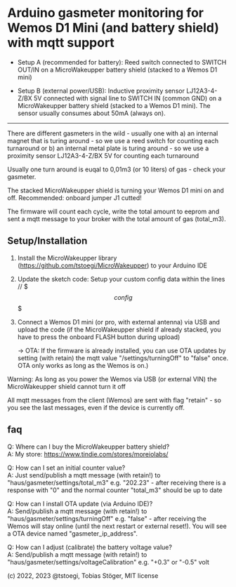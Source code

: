 # Arduino gasmeter monitoring for Wemos D1 Mini (and battery shield) with mqtt support
  
- Setup A (recommended for battery): Reed switch connected to SWITCH OUT/IN on a MicroWakeupper battery shield (stacked to a Wemos D1 mini)

- Setup B (external power/USB): Inductive proximity sensor LJ12A3-4-Z/BX 5V connected with signal line to SWITCH IN (common GND) on a MicroWakeupper battery shield (stacked to a Wemos D1 mini). The sensor usually consumes about 50mA (always on).
  
---

There are different gasmeters in the wild - usually one with 
a) an internal magnet that is turing around - so we use a reed switch for counting each turnaround
or
b) an internal metal plate is turing around - so we use a proximity sensor LJ12A3-4-Z/BX 5V for counting each turnaround

Usually one turn around is euqal to 0,01m3 (or 10 liters) of gas - check your gasmeter.

The stacked MicroWakeupper shield is turning your Wemos D1 mini on and off. Recommended: onboard jumper J1 cutted!
  
The firmware will count each cycle, write the total amount to eeprom and sent a mqtt message to your broker with the total amount of gas (total_m3).
  
## Setup/Installation
1. Install the MicroWakeupper library (https://github.com/tstoegi/MicroWakeupper) to your Arduino IDE 
2. Update the sketch code: Setup your custom config data within the lines // $$$config$$$
3. Connect a Wemos D1 mini (or pro, with external antenna) via USB and upload the code (if the MicroWakeupper shield if already stacked, you have to press the onboard FLASH button during upload) 
   
   -> OTA: If the firmware is already installed, you can use OTA updates by setting (with retain) the mqtt value "/settings/turningOff" to "false" once. OTA only works as long as the Wemos is on.)
  
Warning: As long as you power the Wemos via USB (or external VIN) the MicroWakeupper shield cannot turn it off

All mqtt messages from the client (Wemos) are sent with flag "retain" - so you see the last messages, even if the device is currently off.
  
## faq
Q: Where can I buy the MicroWakeupper battery shield?
<br>
A: My store: https://www.tindie.com/stores/moreiolabs/

Q: How can I set an initial counter value?
<br>
A: Just send/publish a mqtt message (with retain!) to "haus/gasmeter/settings/total_m3" e.g. "202.23" - after receiving there is a response with "0" and the normal counter "total_m3" should be up to date

Q: How can I install OTA update (via Arduino IDE)?
<br>
A: Send/publish a mqtt message (with retain!) to "haus/gasmeter/settings/turningOff" e.g. "false" - after receiving the Wemos will stay online (until the next restart or external reset!). You will see a OTA device named "gasmeter_ip_address".

Q: How can I adjust (calibrate) the battery voltage value?
<br>
A: Send/publish a mqtt message (with retain!) to "haus/gasmeter/settings/voltageCalibration" e.g. "+0.3" or "-0.5" volt

(c) 2022, 2023 @tstoegi, Tobias Stöger, MIT license
  
